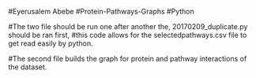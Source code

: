 #Eyerusalem Abebe
#Protein-Pathways-Graphs
#Python

#The two file should be run one after another the, 20170209_duplicate.py should be ran first,
#this code allows for the selectedpathways.csv file to get read easily by python.

#The second file builds the graph for protein and pathway interactions of the dataset.

